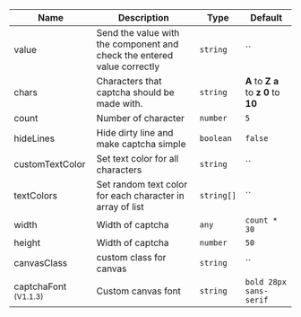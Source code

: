 
| Name                  | Description                                                                    | Type       | Default          |
| --------------------  | ------------------------------------------------------------------------------ | --------   | ---------------- |
| value                 | Send the value with the component and check the entered value correctly        | `string`   | ``               |
| chars                 | Characters that captcha should be made with.                                   | `string`   | <b>A</b> to <b>Z</b> <b>a </b> to <b>z</b> <b>0</b> to <b>10</b>|                                                               
| count                 | Number of character                                                            | `number`   | `5`   |
| hideLines  | Hide dirty line and make captcha simple | `boolean`  | `false`   |
| customTextColor  | Set text color for all characters | `string`  | ``   |
| textColors  | Set random text color for each character in array of list | `string[]`  | ``   |
| width  | Width of captcha | `any`  | `count * 30`|
| height  | Width of captcha | `number`  | `50`|
| canvasClass  |  custom class for canvas | `string`  | ``|
| captchaFont <small>(V1.1.3)</small>  | Custom canvas font    | `string`  | `bold 28px sans-serif`|
                                                                           